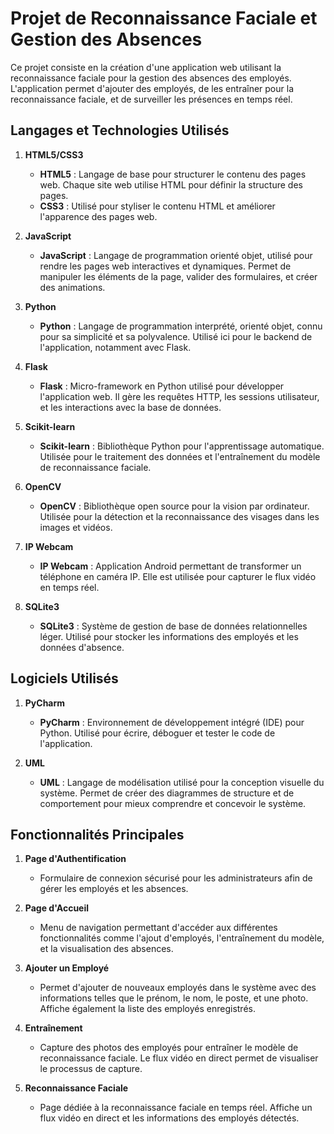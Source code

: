 # Projet de Reconnaissance Faciale et Gestion des Absences

Ce projet consiste en la création d'une application web utilisant la reconnaissance faciale pour la gestion des absences des employés. L'application permet d'ajouter des employés, de les entraîner pour la reconnaissance faciale, et de surveiller les présences en temps réel.

## Langages et Technologies Utilisés

1. **HTML5/CSS3**
   - **HTML5** : Langage de base pour structurer le contenu des pages web. Chaque site web utilise HTML pour définir la structure des pages.
   - **CSS3** : Utilisé pour styliser le contenu HTML et améliorer l'apparence des pages web.

2. **JavaScript**
   - **JavaScript** : Langage de programmation orienté objet, utilisé pour rendre les pages web interactives et dynamiques. Permet de manipuler les éléments de la page, valider des formulaires, et créer des animations.

3. **Python**
   - **Python** : Langage de programmation interprété, orienté objet, connu pour sa simplicité et sa polyvalence. Utilisé ici pour le backend de l'application, notamment avec Flask.

4. **Flask**
   - **Flask** : Micro-framework en Python utilisé pour développer l'application web. Il gère les requêtes HTTP, les sessions utilisateur, et les interactions avec la base de données.

5. **Scikit-learn**
   - **Scikit-learn** : Bibliothèque Python pour l'apprentissage automatique. Utilisée pour le traitement des données et l'entraînement du modèle de reconnaissance faciale.

6. **OpenCV**
   - **OpenCV** : Bibliothèque open source pour la vision par ordinateur. Utilisée pour la détection et la reconnaissance des visages dans les images et vidéos.

7. **IP Webcam**
   - **IP Webcam** : Application Android permettant de transformer un téléphone en caméra IP. Elle est utilisée pour capturer le flux vidéo en temps réel.

8. **SQLite3**
   - **SQLite3** : Système de gestion de base de données relationnelles léger. Utilisé pour stocker les informations des employés et les données d'absence.

## Logiciels Utilisés

1. **PyCharm**
   - **PyCharm** : Environnement de développement intégré (IDE) pour Python. Utilisé pour écrire, déboguer et tester le code de l'application.

2. **UML**
   - **UML** : Langage de modélisation utilisé pour la conception visuelle du système. Permet de créer des diagrammes de structure et de comportement pour mieux comprendre et concevoir le système.

## Fonctionnalités Principales

1. **Page d'Authentification**
   - Formulaire de connexion sécurisé pour les administrateurs afin de gérer les employés et les absences.

2. **Page d'Accueil**
   - Menu de navigation permettant d'accéder aux différentes fonctionnalités comme l'ajout d'employés, l'entraînement du modèle, et la visualisation des absences.

3. **Ajouter un Employé**
   - Permet d'ajouter de nouveaux employés dans le système avec des informations telles que le prénom, le nom, le poste, et une photo. Affiche également la liste des employés enregistrés.

4. **Entraînement**
   - Capture des photos des employés pour entraîner le modèle de reconnaissance faciale. Le flux vidéo en direct permet de visualiser le processus de capture.

5. **Reconnaissance Faciale**
   - Page dédiée à la reconnaissance faciale en temps réel. Affiche un flux vidéo en direct et les informations des employés détectés.

